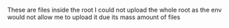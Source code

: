 These are files inside the root I could not upload the whole root as the env would not allow me to upload it due its mass amount of files 
